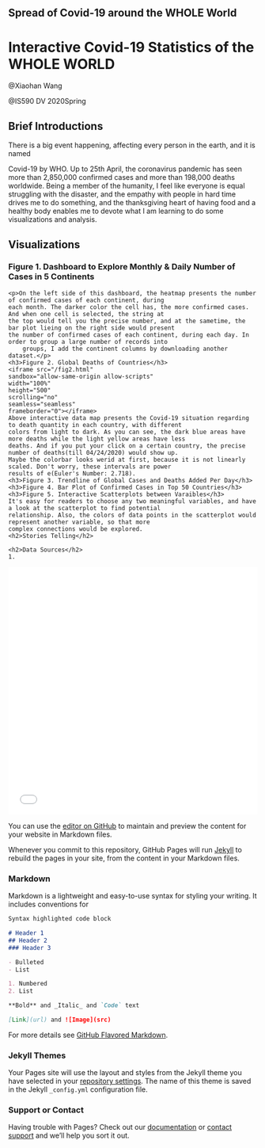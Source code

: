 ## Spread of __Covid-19__ around the WHOLE World

<html>
<body>
    <h1>Interactive Covid-19 Statistics of the WHOLE WORLD</h1>
    <p>@Xiaohan Wang</p>
    <p>@IS590 DV 2020Spring</p>
    <h2>Brief Introductions</h2>There is a big event happening, affecting every person in the earth, and it is named
    <p>Covid-19 by WHO. Up to 25th April, the coronavirus pandemic has seen more than 2,850,000 confirmed cases and more
    than 198,000 deaths worldwide. Being a member of the humanity, I feel like everyone is equal struggling with the
    disaster, and the empathy with people in hard time drives me to do something, and the thanksgiving heart of having
        food and a healthy body enables me to devote what I am learning to do some visualizations and analysis.</p>
    <h2>Visualizations</h2>
    <h3>Figure 1. Dashboard to Explore Monthly & Daily Number of Cases in 5 Continents</h3>

    <p>On the left side of this dashboard, the heatmap presents the number of confirmed cases of each continent, during
    each month. The darker color the cell has, the more confirmed cases. And when one cell is selected, the string at
    the top would tell you the precise number, and at the sametime, the bar plot lieing on the right side would present
    the number of confirmed cases of each continent, during each day. In order to group a large number of records into
        groups, I add the continent columns by downloading another dataset.</p>
    <h3>Figure 2. Global Deaths of Countries</h3>
    <iframe src="/fig2.html"
    sandbox="allow-same-origin allow-scripts"
    width="100%"
    height="500"
    scrolling="no"
    seamless="seamless"
    frameborder="0"></iframe>
    Above interactive data map presents the Covid-19 situation regarding to death quantity in each country, with different
    colors from light to dark. As you can see, the dark blue areas have more deaths while the light yellow areas have less
    deaths. And if you put your click on a certain country, the precise number of deaths(till 04/24/2020) would show up.
    Maybe the colorbar looks werid at first, because it is not linearly scaled. Don't worry, these intervals are power
    results of e(Euler's Number: 2.718).
    <h3>Figure 3. Trendline of Global Cases and Deaths Added Per Day</h3>
    <h3>Figure 4. Bar Plot of Confirmed Cases in Top 50 Countries</h3>
    <h3>Figure 5. Interactive Scatterplots between Varaibles</h3>
    It's easy for readers to choose any two meaningful variables, and have a look at the scatterplot to find potential
    relationship. Also, the colors of data points in the scatterplot would represent another variable, so that more
    complex connections would be explored.
    <h2>Stories Telling</h2>

    <h2>Data Sources</h2>
    1.
    
</body>
</html>




<iframe src="/fig2.html"
    sandbox="allow-same-origin allow-scripts"
    width="100%"
    height="500"
    scrolling="no"
    seamless="seamless"
    frameborder="0">
</iframe>

You can use the [editor on GitHub](https://github.com/Root0110/InteractiveDV/edit/master/README.md) to maintain and preview the content for your website in Markdown files.

Whenever you commit to this repository, GitHub Pages will run [Jekyll](https://jekyllrb.com/) to rebuild the pages in your site, from the content in your Markdown files.

### Markdown

Markdown is a lightweight and easy-to-use syntax for styling your writing. It includes conventions for

```markdown
Syntax highlighted code block

# Header 1
## Header 2
### Header 3

- Bulleted
- List

1. Numbered
2. List

**Bold** and _Italic_ and `Code` text

[Link](url) and ![Image](src)
```

For more details see [GitHub Flavored Markdown](https://guides.github.com/features/mastering-markdown/).

### Jekyll Themes

Your Pages site will use the layout and styles from the Jekyll theme you have selected in your [repository settings](https://github.com/Root0110/InteractiveDV/settings). The name of this theme is saved in the Jekyll `_config.yml` configuration file.

### Support or Contact

Having trouble with Pages? Check out our [documentation](https://help.github.com/categories/github-pages-basics/) or [contact support](https://github.com/contact) and we’ll help you sort it out.
